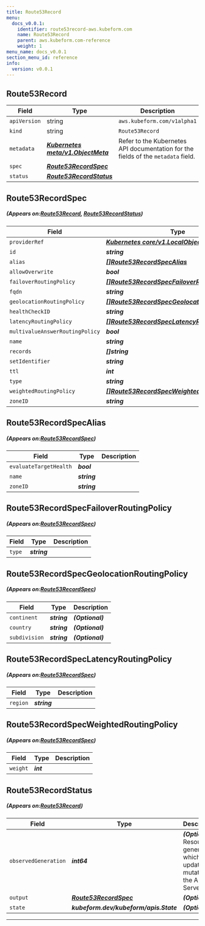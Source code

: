 ```yaml
---
title: Route53Record
menu:
  docs_v0.0.1:
    identifier: route53record-aws.kubeform.com
    name: Route53Record
    parent: aws.kubeform.com-reference
    weight: 1
menu_name: docs_v0.0.1
section_menu_id: reference
info:
  version: v0.0.1
---
```


## Route53Record
| Field | Type | Description |
| ------ | ----- | ----------- |
| `apiVersion` | string | `aws.kubeform.com/v1alpha1` |
|    `kind` | string | `Route53Record` |
| `metadata` | ***[Kubernetes meta/v1.ObjectMeta](https://kubernetes.io/docs/reference/generated/kubernetes-api/v1.13/#objectmeta-v1-meta)***|Refer to the Kubernetes API documentation for the fields of the `metadata` field.|
| `spec` | ***[Route53RecordSpec](#Route53RecordSpec)***||
| `status` | ***[Route53RecordStatus](#Route53RecordStatus)***||
## Route53RecordSpec
##### (Appears on:[Route53Record](#Route53Record), [Route53RecordStatus](#Route53RecordStatus))
| Field | Type | Description |
| ------ | ----- | ----------- |
| `providerRef` | ***[Kubernetes core/v1.LocalObjectReference](https://kubernetes.io/docs/reference/generated/kubernetes-api/v1.13/#localobjectreference-v1-core)***||
| `id` | ***string***||
| `alias` | ***[[]Route53RecordSpecAlias](#Route53RecordSpecAlias)***| ***(Optional)*** |
| `allowOverwrite` | ***bool***| ***(Optional)*** |
| `failoverRoutingPolicy` | ***[[]Route53RecordSpecFailoverRoutingPolicy](#Route53RecordSpecFailoverRoutingPolicy)***| ***(Optional)*** |
| `fqdn` | ***string***| ***(Optional)*** |
| `geolocationRoutingPolicy` | ***[[]Route53RecordSpecGeolocationRoutingPolicy](#Route53RecordSpecGeolocationRoutingPolicy)***| ***(Optional)*** |
| `healthCheckID` | ***string***| ***(Optional)*** |
| `latencyRoutingPolicy` | ***[[]Route53RecordSpecLatencyRoutingPolicy](#Route53RecordSpecLatencyRoutingPolicy)***| ***(Optional)*** |
| `multivalueAnswerRoutingPolicy` | ***bool***| ***(Optional)*** |
| `name` | ***string***||
| `records` | ***[]string***| ***(Optional)*** |
| `setIdentifier` | ***string***| ***(Optional)*** |
| `ttl` | ***int***| ***(Optional)*** |
| `type` | ***string***||
| `weightedRoutingPolicy` | ***[[]Route53RecordSpecWeightedRoutingPolicy](#Route53RecordSpecWeightedRoutingPolicy)***| ***(Optional)*** |
| `zoneID` | ***string***||
## Route53RecordSpecAlias
##### (Appears on:[Route53RecordSpec](#Route53RecordSpec))
| Field | Type | Description |
| ------ | ----- | ----------- |
| `evaluateTargetHealth` | ***bool***||
| `name` | ***string***||
| `zoneID` | ***string***||
## Route53RecordSpecFailoverRoutingPolicy
##### (Appears on:[Route53RecordSpec](#Route53RecordSpec))
| Field | Type | Description |
| ------ | ----- | ----------- |
| `type` | ***string***||
## Route53RecordSpecGeolocationRoutingPolicy
##### (Appears on:[Route53RecordSpec](#Route53RecordSpec))
| Field | Type | Description |
| ------ | ----- | ----------- |
| `continent` | ***string***| ***(Optional)*** |
| `country` | ***string***| ***(Optional)*** |
| `subdivision` | ***string***| ***(Optional)*** |
## Route53RecordSpecLatencyRoutingPolicy
##### (Appears on:[Route53RecordSpec](#Route53RecordSpec))
| Field | Type | Description |
| ------ | ----- | ----------- |
| `region` | ***string***||
## Route53RecordSpecWeightedRoutingPolicy
##### (Appears on:[Route53RecordSpec](#Route53RecordSpec))
| Field | Type | Description |
| ------ | ----- | ----------- |
| `weight` | ***int***||
## Route53RecordStatus
##### (Appears on:[Route53Record](#Route53Record))
| Field | Type | Description |
| ------ | ----- | ----------- |
| `observedGeneration` | ***int64***| ***(Optional)*** Resource generation, which is updated on mutation by the API Server.|
| `output` | ***[Route53RecordSpec](#Route53RecordSpec)***| ***(Optional)*** |
| `state` | ***kubeform.dev/kubeform/apis.State***| ***(Optional)*** |
---
